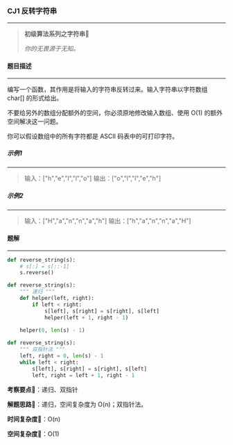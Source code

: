 ### CJ1 反转字符串

---



> **初级算法系列之字符串**🌈
>
> *你的无畏源于无知。*



#### 题目描述

---

编写一个函数，其作用是将输入的字符串反转过来。输入字符串以字符数组 char[] 的形式给出。

不要给另外的数组分配额外的空间，你必须原地修改输入数组、使用 O(1) 的额外空间解决这一问题。

你可以假设数组中的所有字符都是 ASCII 码表中的可打印字符。



##### 示例1

---

> 输入：["h","e","l","l","o"]
> 输出：["o","l","l","e","h"]

##### 示例2

---

> 输入：["H","a","n","n","a","h"]
> 输出：["h","a","n","n","a","H"]



#### 题解

---

```python
def reverse_string(s):
    # s[:] = s[::-1]
    s.reverse()
```



```python
def reverse_string(s):
    """ 递归 """
    def helper(left, right):
        if left < right:
            s[left], s[right] = s[right], s[left]
            helper(left + 1, right - 1)
            
    helper(0, len(s) - 1)
```



```python
def reverse_string(s):
    """ 双指针法 """
    left, right = 0, len(s) - 1
    while left < right:
        s[left], s[right] = s[right], s[left]
        left, right = left + 1, right - 1
```



**考察要点**🍥：递归、双指针

**解题思路**🍬：递归，空间复杂度为 O(n)；双指针法。



**时间复杂度**🍉：O(n)

**空间复杂度**🍭：O(1)


